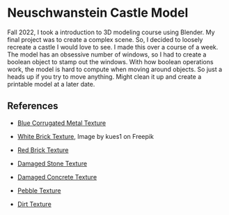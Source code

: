 # Neuschwanstein Castle Model
Fall 2022, I took a introduction to 3D modeling course using Blender. My final project was to create a complex scene. So, I decided to loosely recreate a castle I would love to see. I made this over a course of a week. The model has an obsessive number of windows, so I had to create a boolean object to stamp out the windows. With how boolean operations work, the model is hard to compute when moving around objects. So just a heads up if you try to move anything. Might clean it up and create a printable model at a later date.

## References
- [Blue Corrugated Metal Texture](https://stock.adobe.com/images/blue-corrugated-metal-sheet-texture-background/66459282)

- [White Brick Texture](https://www.freepik.com/free-photo/brick-wall-painted-white_1038671.htm#query=white%20brick%20wall&position=0&from_view=keyword), Image by kues1 on Freepik

- [Red Brick Texture](https://www.sketchuptextureclub.com/textures/architecture/bricks/old-bricks/old-wall-brick-texture-seamless-20529)

- [Damaged Stone Texture](https://www.sketchuptextureclub.com/textures/architecture/concrete/bare/damaged-walls/damaged-concrete-wall-pbr-texture-seamless-21742)

- [Damaged Concrete Texture](https://www.sketchuptextureclub.com/textures/architecture/concrete/bare/damaged-walls/concrete-bare-damaged-wall-pbr-texture-seamless-21537)

- [Pebble Texture](https://www.sketchuptextureclub.com/textures/architecture/plaster/pebble-dash/pebble-dash-texture-seamless-07052)

- [Dirt Texture](https://3dtextures.me/2022/02/07/ground-dirt-009/)
